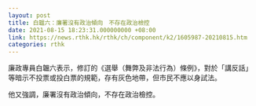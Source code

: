 ```yaml
---
layout: post
title: 白韞六：廉署沒有政治傾向　不存在政治檢控
date: 2021-08-15 18:23:31.000000000 +08:00
link: https://news.rthk.hk/rthk/ch/component/k2/1605987-20210815.htm
categories: rthk
---
```


廉政專員白韞六表示，修訂的《選舉（舞弊及非法行為）條例》，對於「講反話」等暗示不投票或投白票的規範，存有灰色地帶，但市民不應以身試法。

他又強調，廉署沒有政治傾向，不存在政治檢控。
